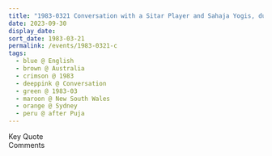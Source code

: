 ```yaml
---
title: "1983-0321 Conversation with a Sitar Player and Sahaja Yogis, during the Evening Program, after Birthday Pūjā, Sydney, New South Wales, Australia"
date: 2023-09-30
display_date: 
sort_date: 1983-03-21
permalink: /events/1983-0321-c
tags:
  - blue @ English
  - brown @ Australia
  - crimson @ 1983
  - deeppink @ Conversation
  - green @ 1983-03
  - maroon @ New South Wales
  - orange @ Sydney
  - peru @ after Puja
---
```


<wave-list>
  <list-title color="green" width="75">Key Quote</list-title>
  <list-item color="BlanchedAlmond"  width="200"></list-item>
  <list-item color="Lavender"></list-item>
  <list-item color="BlanchedAlmond"></list-item>
</wave-list>

<br>

<wave-list>
  <list-title color="green" width="75">Comments</list-title>
  <list-item color="BlanchedAlmond"  width="200"></list-item>
  <list-item color="Lavender"></list-item>
  <list-item color="BlanchedAlmond"></list-item>
</wave-list>